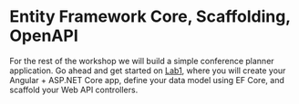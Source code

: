 # Entity Framework Core, Scaffolding, OpenAPI

For the rest of the workshop we will build a simple conference planner application. Go ahead and get started on [Lab1](../Labs/1-Create-Angular-WebAPI-Project.md), where you will create your Angular + ASP.NET Core app, define your data model using EF Core, and scaffold your Web API controllers.